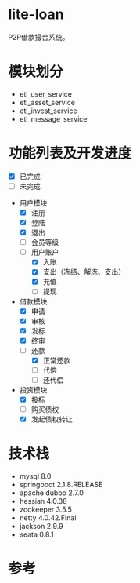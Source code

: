 # lite-loan
P2P借款撮合系统。

# 模块划分
* etl_user_service
* etl_asset_service
* etl_invest_service
* etl_message_service

# 功能列表及开发进度

-[x] 已完成
-[ ] 未完成

* 用户模块
  - [x] 注册
  - [x] 登陆
  - [x] 退出
  - [ ] 会员等级
  - [ ] 用户账户
    - [x] 入账
    - [x] 支出（冻结、解冻、支出）
    - [x] 充值
    - [ ] 提现

* 借款模块
  - [x] 申请
  - [x] 审核
  - [x] 发标
  - [x] 终审
  - [ ] 还款
    - [x] 正常还款
    - [ ] 代偿
    - [ ] 还代偿

* 投资模块
  - [x] 投标
  - [ ] 购买债权
  - [x] 发起债权转让

# 技术栈
- mysql 8.0
- springboot 2.1.8.RELEASE
- apache dubbo 2.7.0
- hessian 4.0.38
- zookeeper 3.5.5
- netty 4.0.42.Final
- jackson 2.9.9
- seata 0.8.1

# 参考

